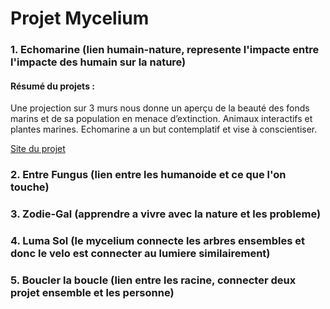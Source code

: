 # Projet Mycelium

### 1. Echomarine (lien humain-nature, represente l'impacte entre l'impacte des humain sur la nature)

#### Résumé du projets : 

Une projection sur 3 murs nous donne un aperçu de la beauté des fonds marins et de sa population en menace d’extinction. Animaux interactifs et plantes marines. Echomarine a un but contemplatif et vise à conscientiser.

[Site du projet](https://tim-montmorency.com/2023/projets/Echomarine/docs/web/index.html)

### 2. Entre Fungus (lien entre les humanoide et ce que l'on touche)
 
### 3. Zodie-Gal (apprendre a vivre avec la nature et les probleme)
 
### 4. Luma Sol (le mycelium connecte les arbres ensembles et donc le velo est connecter au lumiere similairement)
 
### 5. Boucler la boucle (lien entre les racine, connecter deux projet ensemble et les personne)


